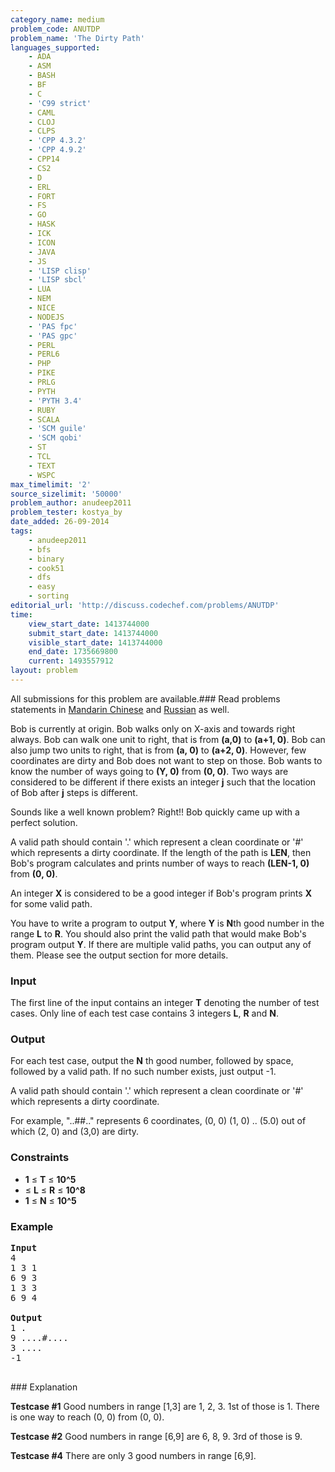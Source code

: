 ```yaml
---
category_name: medium
problem_code: ANUTDP
problem_name: 'The Dirty Path'
languages_supported:
    - ADA
    - ASM
    - BASH
    - BF
    - C
    - 'C99 strict'
    - CAML
    - CLOJ
    - CLPS
    - 'CPP 4.3.2'
    - 'CPP 4.9.2'
    - CPP14
    - CS2
    - D
    - ERL
    - FORT
    - FS
    - GO
    - HASK
    - ICK
    - ICON
    - JAVA
    - JS
    - 'LISP clisp'
    - 'LISP sbcl'
    - LUA
    - NEM
    - NICE
    - NODEJS
    - 'PAS fpc'
    - 'PAS gpc'
    - PERL
    - PERL6
    - PHP
    - PIKE
    - PRLG
    - PYTH
    - 'PYTH 3.4'
    - RUBY
    - SCALA
    - 'SCM guile'
    - 'SCM qobi'
    - ST
    - TCL
    - TEXT
    - WSPC
max_timelimit: '2'
source_sizelimit: '50000'
problem_author: anudeep2011
problem_tester: kostya_by
date_added: 26-09-2014
tags:
    - anudeep2011
    - bfs
    - binary
    - cook51
    - dfs
    - easy
    - sorting
editorial_url: 'http://discuss.codechef.com/problems/ANUTDP'
time:
    view_start_date: 1413744000
    submit_start_date: 1413744000
    visible_start_date: 1413744000
    end_date: 1735669800
    current: 1493557912
layout: problem
---
```

All submissions for this problem are available.###  Read problems statements in [Mandarin Chinese](http://www.codechef.com/download/translated/COOK51/mandarin/ANUTDP.pdf) and [Russian](http://www.codechef.com/download/translated/COOK51/russian/ANUTDP.pdf) as well.

Bob is currently at origin. Bob walks only on X-axis and towards right always. Bob can walk one unit to right, that is from **(a,0)** to **(a+1, 0)**. Bob can also jump two units to right, that is from **(a, 0)** to **(a+2, 0)**. However, few coordinates are dirty and Bob does not want to step on those. Bob wants to know the number of ways going to **(Y, 0)** from **(0, 0)**. Two ways are considered to be different if there exists an integer **j** such that the location of Bob after **j** steps is different.

Sounds like a well known problem? Right!! Bob quickly came up with a perfect solution.

A valid path should contain '.' which represent a clean coordinate or '#' which represents a dirty coordinate.
If the length of the path is **LEN**, then Bob's program calculates and prints number of ways to reach **(LEN-1, 0)** from **(0, 0)**.

An integer **X** is considered to be a good integer if Bob's program prints **X** for some valid path.

You have to write a program to output **Y**, where **Y** is **N**th good number in the range **L** to **R**. You should also print the valid path that would make Bob's program output **Y**.
If there are multiple valid paths, you can output any of them. Please see the output section for more details.

### Input

The first line of the input contains an integer **T** denoting the number of test cases.
Only line of each test case contains 3 integers **L**, **R** and **N**.

### Output

For each test case, output the **N** th good number, followed by space, followed by a valid path. If no such number exists, just output -1.

A valid path should contain '.' which represent a clean coordinate or '#' which represents a dirty coordinate.

For example, "..##.." represents 6 coordinates, (0, 0) (1, 0) .. (5.0) out of which (2, 0) and (3,0) are dirty.

### Constraints

- **1** ≤ **T** ≤ **10^5**
- ≤ **L** ≤ **R** ≤  **10^8**
- **1** ≤ **N** ≤  **10^5**

### Example

<pre><b>Input</b>
4
1 3 1
6 9 3
1 3 3
6 9 4

<b>Output</b>
1 .
9 ....#....
3 ....
-1

</pre>### Explanation
**Testcase #1** 
Good numbers in range \[1,3\] are 1, 2, 3. 1st of those is 1. There is one way to reach (0, 0) from (0, 0).

**Testcase #2** 
Good numbers in range \[6,9\] are 6, 8, 9. 3rd of those is 9.

**Testcase #4** 
There are only 3 good numbers in range \[6,9\].
